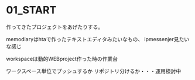 # 01_START

作ってきたプロジェクトをあげたりする。

memodiaryはhtaで作ったテキストエディタみたいなもの、
ipmessenjer見たいな感じ

workspaceは動的WEBproject作った時の作業台

ワークスペース単位でプッシュするか
リポジトリ分けるか・・・運用検討中
